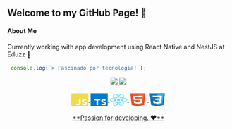 ## Welcome to my GitHub Page! 👋

#### About Me

Currently working with app development using React Native and NestJS at Eduzz :yellow_heart:

```js
 console.log(`> Fascinado por tecnologia!`);
```


<div align="center">
 <a href="https://github.com/LcsCefali" align="center">
 <img src="https://github-readme-stats.vercel.app/api?username=LcsCefali&show_icons=true&theme=dracula&include_all_commits=true&count_private=true"/>
 <img src="https://github-readme-stats.vercel.app/api/top-langs/?username=LcsCefali&layout=compact&langs_count=7&theme=dracula"/>
</div>

<div style="display: inline_block" align="center"><br>
 <img align="center" alt="cefali-Js" height="30" width="40" src="https://raw.githubusercontent.com/devicons/devicon/master/icons/javascript/javascript-plain.svg">
 <img align="center" alt="cefali-Ts" height="30" width="40" src="https://raw.githubusercontent.com/devicons/devicon/master/icons/typescript/typescript-plain.svg">
 <img align="center" alt="cefali-React" height="30" width="40" src="https://raw.githubusercontent.com/devicons/devicon/master/icons/react/react-original.svg">
 <img align="center" alt="cefali-HTML" height="30" width="40" src="https://raw.githubusercontent.com/devicons/devicon/master/icons/html5/html5-original.svg">
 <img align="center" alt="cefali-CSS" height="30" width="40" src="https://raw.githubusercontent.com/devicons/devicon/master/icons/css3/css3-original.svg">
</div>

<div style="display: inline_block" align="center"><br>
 **Passion for developing. ❤**
</div>
 
<!--
![Twitter Follow](https://img.shields.io/twitter/follow/LucasCefali?color=078ee0&label=%40LucasCefali&logo=twitter&style=flat-square&labelColor=1ca0f1&logoColor=white&link=https://twitter.com/LucasCefali)

-->
<!--
**LcsCefali/LcsCefali** is a ✨ _special_ ✨ repository because its `README.md` (this file) appears on your GitHub profile.

Here are some ideas to get you started:

- 🔭 I’m currently working on ...
- 🌱 I’m currently learning ...
- 👯 I’m looking to collaborate on ...
- 🤔 I’m looking for help with ...
- 💬 Ask me about ...
- 📫 How to reach me: ...
- 😄 Pronouns: ...
- ⚡ Fun fact: ...
-->

